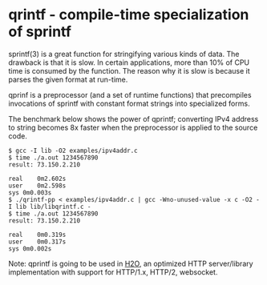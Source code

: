 qrintf - compile-time specialization of sprintf
======

sprintf(3) is a great function for stringifying various kinds of data.
The drawback is that it is slow.
In certain applications, more than 10% of CPU time is consumed by the function.
The reason why it is slow is because it parses the given format at run-time.

qprinf is a preprocessor (and a set of runtime functions) that precompiles invocations of sprintf with constant format strings into specialized forms.

The benchmark below shows the power of qprintf; converting IPv4 address to string becomes 8x faster when the preprocessor is applied to the source code.

```
$ gcc -I lib -O2 examples/ipv4addr.c
$ time ./a.out 1234567890
result: 73.150.2.210

real	0m2.602s
user	0m2.598s
sys	0m0.003s
$ ./qrintf-pp < examples/ipv4addr.c | gcc -Wno-unused-value -x c -O2 -I lib lib/libqrintf.c -
$ time ./a.out 1234567890
result: 73.150.2.210

real	0m0.319s
user	0m0.317s
sys	0m0.002s
```

Note: qprintf is going to be used in [H2O](https://github.com/kazuho/h2o), an optimized HTTP server/library implementation with support for HTTP/1.x, HTTP/2, websocket.
